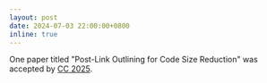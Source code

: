 ```yaml
---
layout: post
date: 2024-07-03 22:00:00+0800
inline: true
---
```


One paper titled "Post-Link Outlining for Code Size Reduction" was accepted by [CC 2025](https://conf.researchr.org/home/CC-2025).
